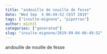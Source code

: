 ```yaml
---
title: "andouille de nouille de fesse"
date: "Wed Sep  4 06:49:52 CEST 2019"
tags: ["insulte-mignone", "pipotron"]
author: m1ch3l
categories: ["generated"]
slug: "insulte-mignone/2019-09-04-06:49:52"
---
```


andouille de nouille de fesse
